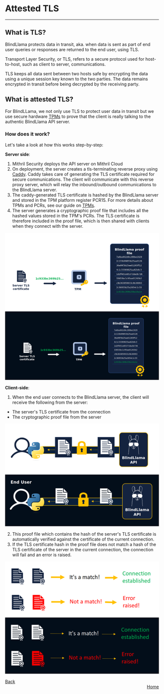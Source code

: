 # Attested TLS
________________________________________________________

## What is TLS?

BlindLlama protects data in transit, aka. when data is sent as part of end user queries or responses are returned to the end user, using TLS.

Transport Layer Security, or TLS, refers to a secure protocol used for host-to-host, such as client to server, communications.

TLS keeps all data sent between two hosts safe by encrypting the data using a unique session key known to the two parties. The data remains encrypted in transit before being decrypted by the receiving party.


## What is attested TLS?

For BlindLLama, we not only use TLS to protect user data in transit but we use secure hardware [TPMs](./TPMs.md) to prove that the client is really talking to the authentic BlindLlama API server.

### How does it work?

Let's take a look at how this works step-by-step:

**Server side**:

1. Mithril Security deploys the API server on Mithril Cloud
2. On deployment, the server creates a tls-terminating reverse proxy using [Caddy](https://caddyserver.com/). Caddy takes care of generating the TLS certificate required for secure communications. The client will communicate with this reverse proxy server, which will relay the inbound/outbound communications to the BlindLlama server.
3. The caddy-generated TLS certificate is hashed by the BlindLlama server and stored in the TPM platform register PCR15. For more details about TPMs and PCRs, see our guide on [TPMs](./TPMs.md).
4. The server generates a cryptographic proof file that includes all the hashed values stored in the TPM's PCRs. The TLS certificate is therefore included in the proof file, which is then shared with clients when they connect with the server.


![tls-hash-light](../../assets/tls-hash-light.png#only-light)
![tls-hash-dark](../../assets/tls-hash-dark.png#only-dark)


**Client-side**:

1. When the end user connects to the BlindLlama server, the client will receive the following from the server:
  + The server's TLS certificate from the connection
  + The cryptographic proof file from the server


![certificates-light](../../assets/certificates-light.png#only-light)
![certificates-dark](../../assets/certificates-dark.png#only-dark)

2. This proof file which contains the hash of the server's TLS certificate is automatically verified against the certificate of the current connection. 
3. If the TLS certificate hash in the proof file does not match a hash of the TLS certificate of the server in the current connection, the connection will fail and an error is raised.


![matching-light](../../assets/matching-light.png#only-light)
![matching-dark](../../assets/matching-dark.png#only-dark)



<div style="text-align: left;">
  <a href="../TPMs" class="btn">Back</a>
</div>

<div style="text-align: right;">
  <a href="https://blindllama.readthedocs.io/en/latest/" class="btn">Home</a>
</div>